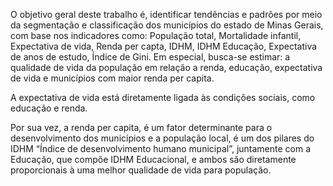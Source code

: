 O objetivo geral deste trabalho é, identificar tendências e padrões por meio da segmentação e classificação dos municípios do estado de Minas Gerais, com base nos indicadores como: População total, Mortalidade infantil, Expectativa de vida, Renda per capta, IDHM, IDHM Educação, Expectativa de anos de estudo, Índice de Gini.
Em especial, busca-se estimar: a qualidade de vida da população em relação a renda, educação, expectativa de vida e municípios com maior renda per capita.

A expectativa de vida está diretamente ligada às condições sociais, como educação e renda.

Por sua vez, a renda per capita, é um fator determinante para o desenvolvimento dos municípios e a população local, é um dos pilares do IDHM “Índice de desenvolvimento humano municipal”, juntamente com a Educação, que compõe IDHM Educacional, e ambos são diretamente proporcionais à uma melhor qualidade de vida para população.

